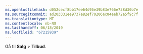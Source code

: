 ```yaml
---
ms.openlocfilehash: d052cecf8bb17ee64d95e39b83e766e738d30b7e
ms.sourcegitcommit: ad203331ee9737e82ef70206ac04eeb72a5f9c7f
ms.translationtype: MT
ms.contentlocale: nb-NO
ms.lasthandoff: 06/18/2019
ms.locfileid: "67215939"
---
```

Gå til **Salg** > **Tilbud**.